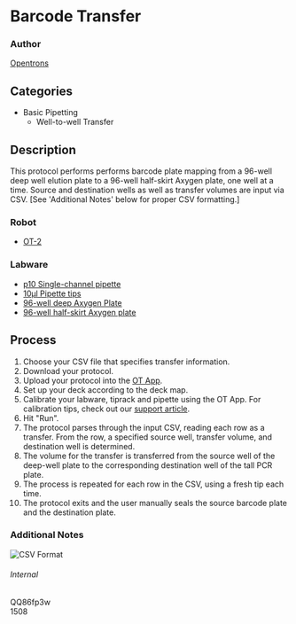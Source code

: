 # Barcode Transfer

### Author
[Opentrons](https://opentrons.com/)

## Categories
* Basic Pipetting
    * Well-to-well Transfer

## Description
This protocol performs performs barcode plate mapping from a 96-well deep well elution plate to a 96-well half-skirt Axygen plate, one well at a time. Source and destination wells as well as transfer volumes are input via CSV. [See 'Additional Notes' below for proper CSV formatting.]

### Robot
* [OT-2](https://opentrons.com/ot-2)

### Labware
* [p10 Single-channel pipette](https://shop.opentrons.com/collections/ot-2-pipettes/products/single-channel-electronic-pipette)
* [10µl Pipette tips](https://shop.opentrons.com/collections/opentrons-tips/products/opentrons-10ul-tips)
* [96-well deep Axygen Plate](https://www.fishersci.com/shop/products/axygen-96-round-deep-well-plate/14223345#?keyword=96-well+deep)
* [96-well half-skirt Axygen plate](https://www.fishersci.com/shop/products/axygen-96-well-half-skirt-pcr-microplates-8/p-4371201)

## Process
1. Choose your CSV file that specifies transfer information.
2. Download your protocol.
3. Upload your protocol into the [OT App](https://opentrons.com/ot-app).
4. Set up your deck according to the deck map.
5. Calibrate your labware, tiprack and pipette using the OT App. For calibration tips, check out our [support article](https://support.opentrons.com/ot-2/getting-started-software-setup/deck-calibration).
6. Hit "Run".
7. The protocol parses through the input CSV, reading each row as a transfer. From the row, a specified source well, transfer volume, and destination well is determined.
8. The volume for the transfer is transferred from the source well of the deep-well plate to the corresponding destination well of the tall PCR plate.
9. The process is repeated for each row in the CSV, using a fresh tip each time.
10. The protocol exits and the user manually seals the source barcode plate and the destination plate.

### Additional Notes
![CSV Format](https://s3.amazonaws.com/opentrons-protocol-library-website/custom-README-images/1508-medical-diagnostic-labs-llc/CSV_setup.png)

###### Internal
QQ86fp3w  
1508
